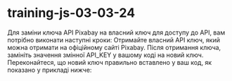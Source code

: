 # training-js-03-03-24

Для заміни ключа API Pixabay на власний ключ для доступу до API, вам потрібно виконати наступні кроки:
Отримайте власний API ключ, який можна отримати на офіційному сайті Pixabay.
Після отримання ключа, замініть значення змінної API_KEY у вашому коді на новий ключ.
Переконайтеся, що новий ключ правильно вставлено у ваш код, як показано у прикладі нижче: